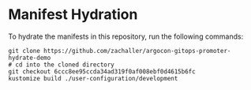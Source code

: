 # Manifest Hydration

To hydrate the manifests in this repository, run the following commands:

```shell
git clone https://github.com/zachaller/argocon-gitops-promoter-hydrate-demo
# cd into the cloned directory
git checkout 6ccc8ee95ccda34ad319f0af008ebf0d4615b6fc
kustomize build ./user-configuration/development
```
